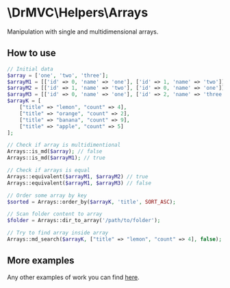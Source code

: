 # \DrMVC\Helpers\Arrays

Manipulation with single and multidimensional arrays.

## How to use 

```php
// Initial data
$array = ['one', 'two', 'three'];
$arrayM1 = [['id' => 0, 'name' => 'one'], ['id' => 1, 'name' => 'two']];
$arrayM2 = [['id' => 1, 'name' => 'two'], ['id' => 0, 'name' => 'one']];
$arrayM3 = [['id' => 0, 'name' => 'one'], ['id' => 2, 'name' => 'three']];
$arrayK = [
    ["title" => "lemon", "count" => 4],
    ["title" => "orange", "count" => 2],
    ["title" => "banana", "count" => 9],
    ["title" => "apple", "count" => 5]
];

// Check if array is multidimentional
Arrays::is_md($array); // false
Arrays::is_md($arrayM1); // true

// Check if arrays is equal
Arrays::equivalent($arrayM1, $arrayM2) // true
Arrays::equivalent($arrayM1, $arrayM3) // false

// Order some array by key
$sorted = Arrays::order_by($arrayK, 'title', SORT_ASC);

// Scan folder content to array
$folder = Arrays::dir_to_array('/path/to/folder');

// Try to find array inside array
Arrays::md_search($arrayK, ["title" => "lemon", "count" => 4], false);
```

## More examples

Any other examples of work you can find [here](../tests/ArraysTest.php).
